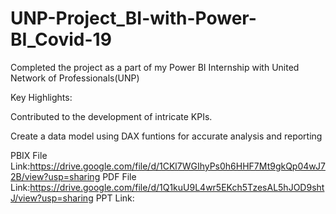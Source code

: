 # UNP-Project_BI-with-Power-BI_Covid-19

Completed the project as a part of my Power BI Internship with United Network of Professionals(UNP)

Key Highlights:

Contributed to the development of intricate KPIs.

Create a data model using DAX funtions for accurate analysis and reporting

PBIX File Link:https://drive.google.com/file/d/1CKl7WGIhyPs0h6HHF7Mt9gkQp04wJ72B/view?usp=sharing
PDF File Link:https://drive.google.com/file/d/1Q1kuU9L4wr5EKch5TzesAL5hJOD9shtJ/view?usp=sharing
PPT Link:
